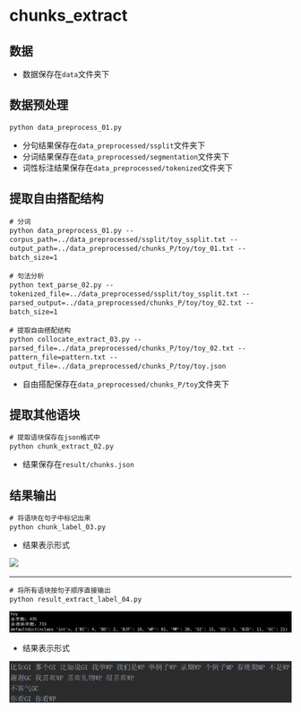 # chunks_extract

## 数据

- 数据保存在`data`文件夹下

## 数据预处理

```
python data_preprocess_01.py
```

- 分句结果保存在`data_preprocessed/ssplit`文件夹下
- 分词结果保存在`data_preprocessed/segmentation`文件夹下
- 词性标注结果保存在`data_preprocessed/tokenized`文件夹下

## 提取自由搭配结构

```
# 分词
python data_preprocess_01.py --corpus_path=../data_preprocessed/ssplit/toy_ssplit.txt --output_path=../data_preprocessed/chunks_P/toy/toy_01.txt --batch_size=1

# 句法分析
python text_parse_02.py --tokenized_file=../data_preprocessed/ssplit/toy_ssplit.txt --parsed_output=../data_preprocessed/chunks_P/toy/toy_02.txt --batch_size=1

# 提取自由搭配结构
python collocate_extract_03.py --parsed_file=../data_preprocessed/chunks_P/toy/toy_02.txt --pattern_file=pattern.txt --output_file=../data_preprocessed/chunks_P/toy/toy.json
```

- 自由搭配保存在`data_preprocessed/chunks_P/toy`文件夹下

## 提取其他语块

```
# 提取语块保存在json格式中
python chunk_extract_02.py
```

- 结果保存在`result/chunks.json`

## 结果输出

```
# 将语块在句子中标记出来
python chunk_label_03.py
```

- 结果表示形式

![](https://github.com/tianxinliao/chunks_extract/img/result_1.png)

****

```
# 将所有语块按句子顺序直接输出
python result_extract_label_04.py
```

![](.\img\result_3.png)

- 结果表示形式

![](.\img\result_2.png)